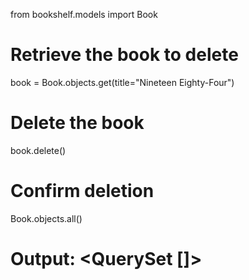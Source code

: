 from bookshelf.models import Book

# Retrieve the book to delete
book = Book.objects.get(title="Nineteen Eighty-Four")

# Delete the book
book.delete()

# Confirm deletion
Book.objects.all()
# Output: <QuerySet []>
